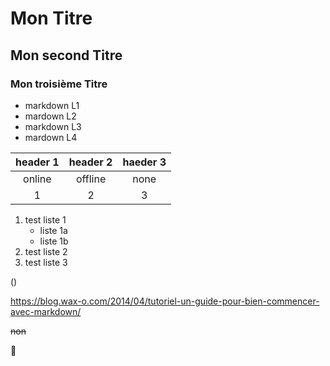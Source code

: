 # Mon Titre 
## Mon second Titre
### Mon troisième Titre

* markdown L1
* mardown L2
* markdown L3
* mardown L4

|header 1 | header 2 | haeder 3 |
|:-------:|:--------:|:--------:|
|online   |offline   | none     |
|1        |2         | 3        |

1. test liste 1
    * liste 1a
    * liste 1b
2. test liste 2 
3. test liste 3

\(\)

<https://blog.wax-o.com/2014/04/tutoriel-un-guide-pour-bien-commencer-avec-markdown/>

~~non~~

:smiling_face_with_three_hearts:
